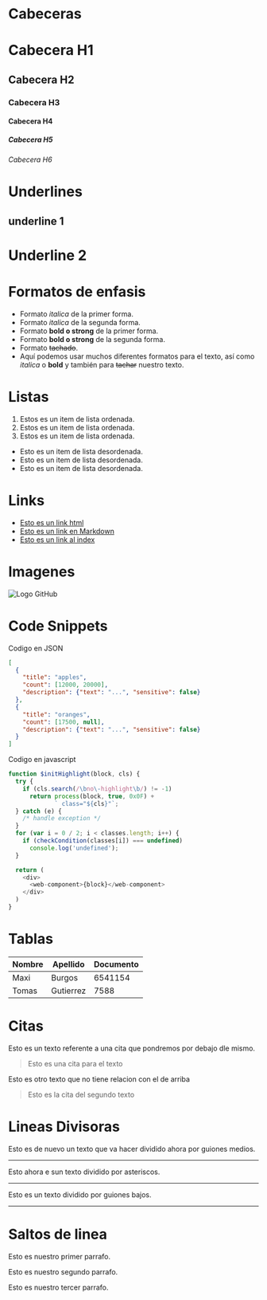 # Cabeceras
# Cabecera H1
## Cabecera H2
### Cabecera H3
#### Cabecera H4
##### Cabecera H5
###### Cabecera H6

# Underlines
underline 1
---------------
Underline 2
===============


# Formatos de enfasis
- Formato *italica* de la primer forma.
- Formato _italica_ de la segunda forma.
- Formato **bold o strong** de la primer forma.
- Formato __bold o strong__ de la segunda forma.
- Formato ~~tachado~~.
- Aquí podemos usar muchos diferentes formatos para el texto, así como *italica* o **bold** y también para ~~tachar~~ nuestro texto.

# Listas
1. Estos es un item de lista ordenada.
2. Estos es un item de lista ordenada.
3. Estos es un item de lista ordenada.

- Esto es un item de lista desordenada.
- Esto es un item de lista desordenada.
- Esto es un item de lista desordenada.

# Links
- <a href="http://www.google.com">Esto es un link html</a>
- [Esto es un link en Markdown](http://www.google.com)
- [Esto es un link al index](index.html)

# Imagenes
![Logo GitHub](https://cdn-icons-png.flaticon.com/512/25/25231.png)

# Code Snippets
Codigo en JSON
```JSON
[
  {
    "title": "apples",
    "count": [12000, 20000],
    "description": {"text": "...", "sensitive": false}
  },
  {
    "title": "oranges",
    "count": [17500, null],
    "description": {"text": "...", "sensitive": false}
  }
]
```
Codigo en javascript
```JAVASCRIPT
function $initHighlight(block, cls) {
  try {
    if (cls.search(/\bno\-highlight\b/) != -1)
      return process(block, true, 0x0F) +
             ` class="${cls}"`;
  } catch (e) {
    /* handle exception */
  }
  for (var i = 0 / 2; i < classes.length; i++) {
    if (checkCondition(classes[i]) === undefined)
      console.log('undefined');
  }

  return (
    <div>
      <web-component>{block}</web-component>
    </div>
  )
}
```

# Tablas
| Nombre | Apellido | Documento |
| ------ | -------- | --------- |
| Maxi | Burgos | 6541154|
| Tomas | Gutierrez | 7588 |

# Citas
Esto es un texto referente a una cita que pondremos por debajo dle mismo.
> Esto es una cita para el texto

Esto es otro texto que no tiene relacion con el de arriba
> Esto es la cita del segundo texto

# Lineas Divisoras
Esto es de nuevo un texto que va hacer dividido ahora por guiones medios.

---
Esto ahora e sun texto dividido por asteriscos.

***
Esto es un texto dividido por guiones bajos.

___

# Saltos de linea
Esto es nuestro primer parrafo.

Esto es nuestro segundo parrafo.

Esto es nuestro tercer parrafo.